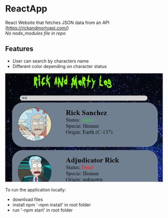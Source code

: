 # ReactApp
React Website that fetches JSON data from an API (https://rickandmortyapi.com/)<br>
*No node_modules file in repo*

## Features
* User can search by characters name
* Different color depending on character status

![alt text](https://github.com/sonorousAd/ReactApp/blob/main/public/includes/rickandm.png)

To run the application locally:
  * download files
  * install npm '-npm install' in root folder
  * run '-npm start' in root folder
